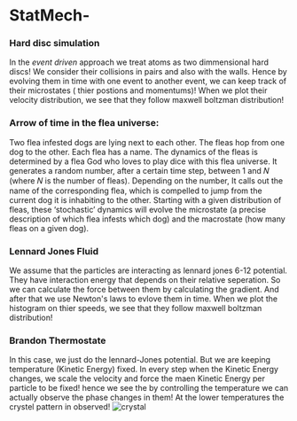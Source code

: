 # StatMech-

### Hard disc simulation
In the _event driven_ approach we treat atoms as two dimmensional hard discs! We consider their collisions in pairs and also with the walls. Hence by evolving them in time with one event to another event, we can keep track of their microstates ( thier postions and momentums)! When we plot their velocity distribution, we see that they follow maxwell boltzman distribution!

### Arrow of time in the flea universe:
Two flea infested dogs are lying next to each other. The fleas hop from one dog to the other. Each flea has a name. The dynamics of the fleas is determined by a flea God who loves to play dice with this flea universe. It generates a random number, after a certain time step, between  1  and  𝑁  (where  𝑁  is the number of fleas). Depending on the number, It calls out the name of the corresponding flea, which is compelled to jump from the current dog it is inhabiting to the other. Starting with a given distribution of fleas, these ‘stochastic’ dynamics will evolve the microstate (a precise description of which flea infests which dog) and the macrostate (how many fleas on a given dog).

### Lennard Jones Fluid
We assume that the particles are interacting as lennard jones 6-12 potential. They have interaction energy that depends on their relative seperation. So we can calculate the force between them by calculating the gradient. And after that we use Newton's laws to evlove them in time. When we plot the histogram on thier speeds, we see that they follow maxwell boltzman distribution!

### Brandon Thermostate
In this case, we just do the lennard-Jones potential. But we are keeping temperature (Kinetic Energy) fixed. In every step when the Kinetic Energy changes, we scale the velocity and force the maen Kinetic Energy per particle to be fixed! hence we see the by controlling the temperature we can actually observe the phase changes in them! At the lower temperatures the crystel pattern in observed!
![crystal](https://drive.google.com/file/d/1igC33nifqKdlBNhNm3RgYtRgJei5KHg5/view?usp=sharing)

